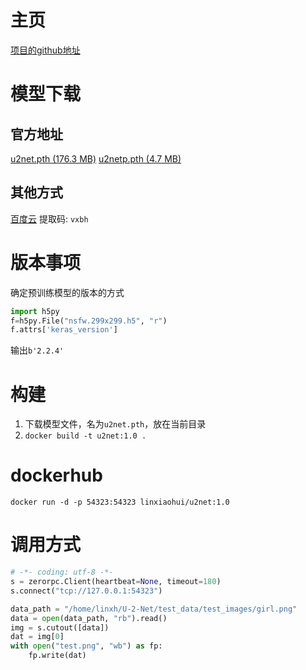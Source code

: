 # 主页
   [项目的github地址](https://github.com/NathanUA/U-2-Net)

# 模型下载

## 官方地址
   [u2net.pth (176.3 MB)](https://drive.google.com/file/d/1ao1ovG1Qtx4b7EoskHXmi2E9rp5CHLcZ/view?usp=sharing)
   [u2netp.pth (4.7 MB)](https://drive.google.com/file/d/1rbSTGKAE-MTxBYHd-51l2hMOQPT_7EPy/view?usp=sharing)

## 其他方式
   [百度云](https://pan.baidu.com/s/1kfKINZ1REk4g7tCOZtTSVw) 提取码: `vxbh`


# 版本事项
确定预训练模型的版本的方式
```python
import h5py
f=h5py.File("nsfw.299x299.h5", "r")
f.attrs['keras_version']
```
输出`b'2.2.4'`


# 构建
   1. 下载模型文件，名为`u2net.pth`，放在当前目录
   2. `docker build -t u2net:1.0 .`

# dockerhub

   `docker run -d -p 54323:54323 linxiaohui/u2net:1.0`

# 调用方式

```python
# -*- coding: utf-8 -*-
s = zerorpc.Client(heartbeat=None, timeout=180)
s.connect("tcp://127.0.0.1:54323")

data_path = "/home/linxh/U-2-Net/test_data/test_images/girl.png"
data = open(data_path, "rb").read()
img = s.cutout([data])
dat = img[0]
with open("test.png", "wb") as fp:
    fp.write(dat)
```

